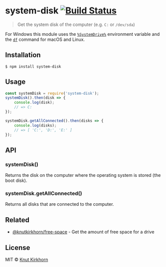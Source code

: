 # system-disk [![Build Status](https://travis-ci.org/Knutakir/system-disk.svg?branch=master)](https://travis-ci.org/Knutakir/system-disk)
> Get the system disk of the computer (e.g. `C:` or `/dev/sda`)

For Windows this module uses the [`%SystemDrive%`](http://environmentvariables.org/SystemDrive) environment variable and the [`df`](https://en.wikipedia.org/wiki/Df_(Unix)) command for macOS and Linux.

## Installation
```
$ npm install system-disk
```

## Usage
```js
const systemDisk = require('system-disk');
systemDisk().then(disk => {
    console.log(disk);
    // => C:
});

systemDisk.getAllConnected().then(disks => {
    console.log(disks);
    // => [ 'C:', 'D:', 'E:' ]
});
```

## API
### systemDisk()
Returns the disk on the computer where the operating system is stored (the boot disk).

### systemDisk.getAllConnected()
Returns all disks that are connected to the computer. 

## Related
- [@knutkirkhorn/free-space](https://github.com/Knutakir/free-space) - Get the amount of free space for a drive

## License
MIT © [Knut Kirkhorn](LICENSE)
